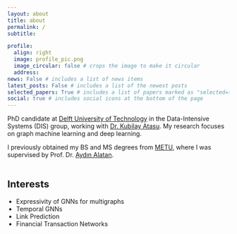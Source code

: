 ```yaml
---
layout: about
title: about
permalink: /
subtitle:

profile:
  align: right
  image: profile_pic.png
  image_circular: false # crops the image to make it circular
  address:
news: False # includes a list of news items
latest_posts: False # includes a list of the newest posts
selected_papers: True # includes a list of papers marked as "selected={true}"
social: true # includes social icons at the bottom of the page
---
```

PhD candidate at [Delft University of Technology](https://www.tudelft.nl/en/) in the Data-Intensive Systems (DIS) group, working with [Dr. Kubilay Atasu](https://atasu-kubilay.github.io). My research focuses on graph machine learning and deep learning. 

I previously obtained my BS and MS degrees from [METU](https://eee.metu.edu.tr), where I was supervised by Prof. Dr. [Aydın Alatan](https://eee.metu.edu.tr/personel/aydin-alatan).


<style>
  .list-container {
    display: flex;
    gap: 120px;
  }
  
  .list-title {
    font-weight: bold;
    font-size: 22px;
  }
  
  ul {
    /* list-style: none; */
    padding-left: 0;
  }

  .list-2 span.subtext {
    font-size: 14px; /* Adjust the font size of the subtext */
    font-weight: normal;
    color: #777888;
    display: block;
    /* margin-top: 5px; Adjust the spacing between item and subtext */
    margin-left: 20px; /* Adjust the spacing between item and subtext */
  }
  
</style>

<div class="list-container">

  <div>
    <h2 class="list-title">Interests</h2>
    <ul style="padding-left:20px">
      <li>Expressivity of GNNs for multigraphs</li>
      <li>Temporal GNNs</li>
      <li>Link Prediction</li>
      <li>Financial Transaction Networks</li>
    </ul>
  </div>


</div>

<br>
